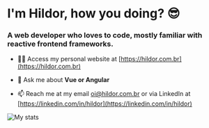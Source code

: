 # I'm Hildor, how you doing? 😎
### A web developer who loves to code, mostly familiar with reactive frontend frameworks.

- 👨‍💻 Access my personal website at [https://hildor.com.br](https://hildor.com.br)

- 💬 Ask me about **Vue or Angular**

- 📫 Reach me at my email [oi@hildor.com.br](mailto:oi@hildor.com.br) or via LinkedIn at [https://linkedin.com/in/hildor](https://linkedin.com/in/hildor)

![My stats](https://github-readme-stats.vercel.app/api?username=hildorjr&show_icons=true)
